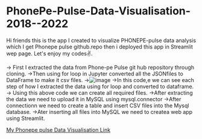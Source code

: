 # PhonePe-Pulse-Data-Visualisation-2018--2022

Hi friends this is the app I created to visualize PHONEPE-pulse data analysis which I get Phonepe pulse github.repo then i deployed this app in Streamlit wep page.
Let's enjoy my codes✌️.

 -> First I extracted the data from Phone-pe Pulse git hub repository through cloning.
 ->Then using for loop in Jupyter converted all the JSONfiles to DataFrame to make it csv files.
 ->![image](https://github.com/BalajiSabari007/PhonePe-Pulse-Data-Visualisation-2018--2022/assets/132378638/fe190f29-b035-4aca-8b54-1f16d2716d02)
 ->In this code,e we can see each step of how I extracted the data using for loop and converted to dataframe.
 -> Using this above code we can create all required files.
 ->After extracting the data we need to upload it in MySQL using mysql.connector
 ->After connectionn we need to create a  table and insert CSV files into the Mysql database.
 ->Ater inserting all files into MySQL we need to createa  web app using Streamlit.
 
  [My Phonepe pulse Data Visualisation Link](http://localhost:8501/)
